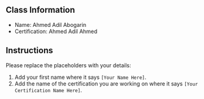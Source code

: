 ## Class Information
- Name: Ahmed Adil Abogarin  
- Certification: Ahmed Adil Ahmed  

## Instructions
Please replace the placeholders with your details:
1. Add your first name where it says `[Your Name Here]`.  
2. Add the name of the certification you are working on where it says `[Your Certification Name Here]`.  
